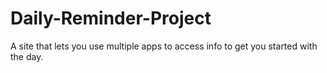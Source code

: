 # Daily-Reminder-Project
A site that lets you use multiple apps to access info to get you started with the day.

